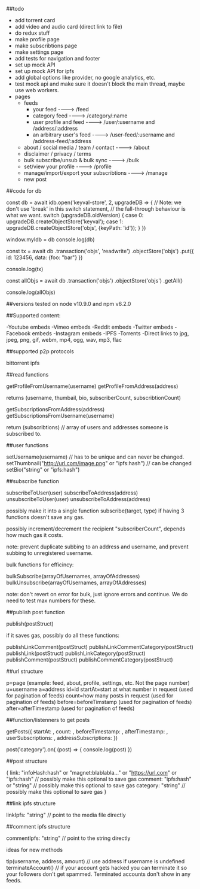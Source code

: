 ##todo

- add torrent card
- add video and audio card (direct link to file)
- do redux stuff
- make profile page
- make subscribtions page
- make settings page
- add tests for navigation and footer
- set up mock API
- set up mock API for ipfs
- add global options like provider, no google analytics, etc.
- test mock api and make sure it doesn't block the main thread, maybe use web workers.
- pages
  - feeds
    - your feed ----> /feed
    - category feed ----> /category/:name
    - user profile and feed ----> /user/:username and /address/:address
    - an arbitrary user's feed ----> /user-feed/:username and /address-feed/:address
  - about / social media / team / contact ----> /about
  - disclaimer / privacy / terms
  - bulk subscribe/unsub & bulk sync ----> /bulk
  - set/view your profile ----> /profile
  - manage/import/export your subscribtions ----> /manage
  - new post

##code for db

const db = await idb.open('keyval-store', 2, upgradeDB => {
  // Note: we don't use 'break' in this switch statement,
  // the fall-through behaviour is what we want.
  switch (upgradeDB.oldVersion) {
    case 0:
      upgradeDB.createObjectStore('keyval');
    case 1:
      upgradeDB.createObjectStore('objs', {keyPath: 'id'});
  }
})

window.myIdb = db
console.log(db)

const tx = await db
  .transaction('objs', 'readwrite')
  .objectStore('objs')
  .put({
    id: 123456,
    data: {foo: "bar"}
  })

console.log(tx)

const allObjs = await db
  .transaction('objs')
  .objectStore('objs')
  .getAll()

console.log(allObjs)

##versions
tested on node v10.9.0 and npm v6.2.0

##Supported content:

-Youtube embeds
-Vimeo embeds
-Reddit embeds
-Twitter embeds
-Facebook embeds
-Instagram embeds
-IPFS
-Torrents
-Direct links to jpg, jpeg, png, gif, webm, mp4, ogg, wav, mp3, flac

##supported p2p protocols

bittorrent
ipfs

##read functions

getProfileFromUsername(username)
getProfileFromAddress(address)

returns (username, thumbail, bio, subscriberCount, subscribtionCount)

getSubscriptionsFromAddress(address)
getSubscriptionsFromUsername(username)

return (subscribtions) // array of users and addresses someone is subscribed to.

##user functions

setUsername(username) // has to be unique and can never be changed.
setThumbnail("http://url.com/image.png" or "ipfs:hash") // can be changed
setBio("string" or "ipfs:hash")

##subscribe function

subscribeToUser(user)
subscribeToAddress(address)
unsubscribeToUser(user)
unsubscribeToAddress(address)

possibly make it into a single function subscribe(target, type) if having 3 functions doesn't save any gas.

possibly increment/decrement the recipient "subscriberCount", depends how much gas it costs.

note: prevent duplicate subbing to an address and username, and prevent subbing to unregistered username.

bulk functions for efficincy:

bulkSubscribe(arrayOfUsernames, arrayOfAddresses)
bulkUnsubscribe(arrayOfUsernames, arrayOfAddresses)

note: don't revert on error for bulk, just ignore errors and continue. We do need to test max numbers for these.

##publish post function

publish(postStruct)

if it saves gas, possibly do all these functions:

publishLinkComment(postStruct)
publishLinkCommentCategory(postStruct)
publishLink(postStruct)
publishLinkCategory(postStruct)
publishComment(postStruct)
publishCommentCategory(postStruct)

##url structure

p=page (example: feed, about, profile, settings, etc. Not the page number)
u=username
a=address
id=id
startAt=start at what number in request (used for pagination of feeds)
count=how many posts in request (used for pagination of feeds)
before=beforeTimstamp (used for pagination of feeds)
after=afterTimestamp (used for pagination of feeds)

##function/listenners to get posts

getPosts({
  startAt: <int>, 
  count: <int>,
  beforeTimestamp: <int>,
  afterTimestamp: <int>,
  userSubscriptions: <array>,
  addressSubscriptions: <array>
})

post('category').on( (post) => {
  console.log(post)
})

##post structure 

{
	link: "infoHash:hash" or "magnet:blablabla..." or "https://url.com" or "ipfs:hash" // possibly make this optional to save gas
	comment: "ipfs:hash" or "string" // possibly make this optional to save gas
	category: "string" // possibly make this optional to save gas
}

##link ipfs structure

linkIpfs: "string" // point to the media file directly

##comment ipfs structure

commentIpfs: "string" // point to the string directly

ideas for new methods

tip(username, address, amount) // use address if username is undefined
terminateAccount() // if your account gets hacked you can terminate it so your followers don't get spammed. Terminated accounts don't show in any feeds.
